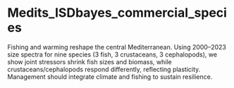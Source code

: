 # Medits_ISDbayes_commercial_species
Fishing and warming reshape the central Mediterranean. Using 2000–2023 size spectra for nine species (3 fish, 3 crustaceans, 3 cephalopods), we show joint stressors shrink fish sizes and biomass, while crustaceans/cephalopods respond differently, reflecting plasticity. Management should integrate climate and fishing to sustain resilience.
